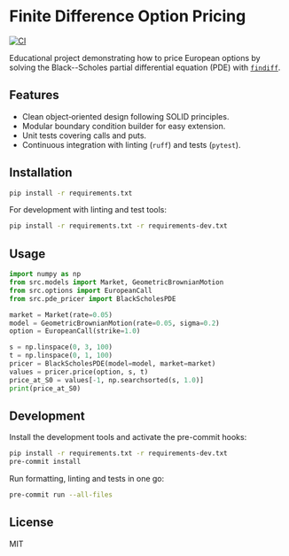 # Finite Difference Option Pricing

[![CI](https://github.com/PLACEHOLDER/finite_difference_options/actions/workflows/ci.yml/badge.svg)](https://github.com/PLACEHOLDER/finite_difference_options/actions/workflows/ci.yml)

Educational project demonstrating how to price European options by solving
the Black--Scholes partial differential equation (PDE) with
[`findiff`](https://github.com/findiff/findiff).

## Features

- Clean object‑oriented design following SOLID principles.
- Modular boundary condition builder for easy extension.
- Unit tests covering calls and puts.
- Continuous integration with linting (`ruff`) and tests (`pytest`).

## Installation

```bash
pip install -r requirements.txt
```

For development with linting and test tools:

```bash
pip install -r requirements.txt -r requirements-dev.txt
```

## Usage

```python
import numpy as np
from src.models import Market, GeometricBrownianMotion
from src.options import EuropeanCall
from src.pde_pricer import BlackScholesPDE

market = Market(rate=0.05)
model = GeometricBrownianMotion(rate=0.05, sigma=0.2)
option = EuropeanCall(strike=1.0)

s = np.linspace(0, 3, 100)
t = np.linspace(0, 1, 100)
pricer = BlackScholesPDE(model=model, market=market)
values = pricer.price(option, s, t)
price_at_S0 = values[-1, np.searchsorted(s, 1.0)]
print(price_at_S0)
```

## Development

Install the development tools and activate the pre-commit hooks:

```bash
pip install -r requirements.txt -r requirements-dev.txt
pre-commit install
```

Run formatting, linting and tests in one go:

```bash
pre-commit run --all-files
```

## License

MIT
